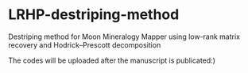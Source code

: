 # LRHP-destriping-method
Destriping method for Moon Mineralogy Mapper using low-rank matrix recovery and Hodrick–Prescott decomposition

The codes will be uploaded after the manuscript is publicated:)
